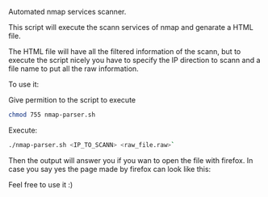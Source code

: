 Automated nmap services scanner.

This script will execute the scann services of nmap and genarate a HTML file.

The HTML file will have all the filtered information of the scann, but to execute the script nicely
you have to specify the IP direction to scann and a file name to put all the raw information.


To use it:

Give permition to the script to execute

```bash
chmod 755 nmap-parser.sh
```

Execute:

```bash
./nmap-parser.sh <IP_TO_SCANN> <raw_file.raw>`
```

Then the output will answer you if you wan to open the file with firefox.
In case you say yes the page made by firefox can look like this:



Feel free to use it :)
